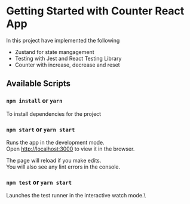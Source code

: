 # Getting Started with Counter React App

In this project have implemented the following

-   Zustand for state mangagement
-   Testing with Jest and React Testing Library
-   Counter with increase, decrease and reset

## Available Scripts

### `npm install` or `yarn`

To install dependencies for the project

### `npm start` or `yarn start`

Runs the app in the development mode.\
Open [http://localhost:3000](http://localhost:3000) to view it in the browser.

The page will reload if you make edits.\
You will also see any lint errors in the console.

### `npm test` or `yarn start`

Launches the test runner in the interactive watch mode.\
